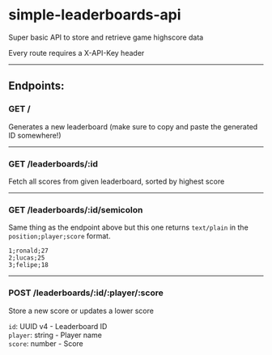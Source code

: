 # simple-leaderboards-api
Super basic API to store and retrieve game highscore data

Every route requires a X-API-Key header

---
## Endpoints:
### GET /  
Generates a new leaderboard (make sure to copy and paste the generated ID somewhere!)

---
### GET /leaderboards/:id  
Fetch all scores from given leaderboard, sorted by highest score

---
### GET /leaderboards/:id/semicolon  
Same thing as the endpoint above but this one returns `text/plain` in the `position;player;score` format.
```
1;ronald;27
2;lucas;25
3;felipe;18
```

---
### POST /leaderboards/:id/:player/:score
Store a new score or updates a lower score

`id`: UUID v4 - Leaderboard ID  
`player`: string - Player name  
`score`: number - Score

